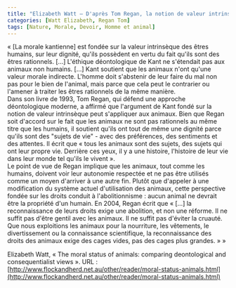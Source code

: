 ```yaml
---
title: "Elizabeth Watt – D'après Tom Regan, la notion de valeur intrinsèque peut s'appliquer aux animaux"
categories: [Watt Elizabeth, Regan Tom]
tags: [Nature, Morale, Devoir, Homme et animal]
---
```


« [La morale kantienne] est fondée sur la valeur intrinsèque des êtres humains, sur leur dignité, qu'ils possèdent en vertu du fait qu'ils sont des êtres rationnels. […] L'éthique déontologique de Kant ne s'étendait pas aux animaux non humains. […] Kant soutient que les animaux n'ont qu'une valeur morale indirecte. L'homme doit s'abstenir de leur faire du mal non pas pour le bien de l'animal, mais parce que cela peut le contrarier ou l'amener à traiter les êtres rationnels de la même manière.  
Dans son livre de 1993, Tom Regan, qui défend une approche déontologique moderne, a affirmé que l'argument de Kant fondé sur la notion de valeur intrinsèque peut s'appliquer aux animaux. Bien que Regan soit d'accord sur le fait que les animaux ne sont pas rationnels au même titre que les humains, il soutient qu'ils ont tout de même une dignité parce qu'ils sont des "sujets de vie" - avec des préférences, des sentiments et des attentes. Il écrit que « tous les animaux sont des sujets, des sujets qui ont leur propre vie. Derrière ces yeux, il y a une histoire, l'histoire de leur vie dans leur monde tel qu'ils le vivent ».  
Le point de vue de Regan implique que les animaux, tout comme les humains, doivent voir leur autonomie respectée et ne pas être utilisés comme un moyen d'arriver à une autre fin. Plutôt que d'appeler à une modification du système actuel d'utilisation des animaux, cette perspective fondée sur les droits conduit à l'abolitionnisme : aucun animal ne devrait être la propriété d'un humain. En 2004, Regan écrit que « […] la reconnaissance de leurs droits exige une abolition, et non une réforme. Il ne suffit pas d'être gentil avec les animaux. Il ne suffit pas d'éviter la cruauté. Que nous exploitions les animaux pour la nourriture, les vêtements, le divertissement ou la connaissance scientifique, la reconnaissance des droits des animaux exige des cages vides, pas des cages plus grandes. » »

Elizabeth Watt, « The moral status of animals: comparing deontological and consequentialist views ». URL : [http://www.flockandherd.net.au/other/reader/moral-status-animals.html](http://www.flockandherd.net.au/other/reader/moral-status-animals.html)